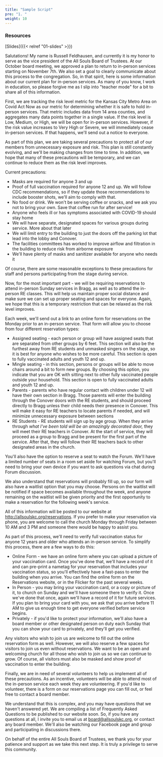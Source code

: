 ```yaml
---
title: "Sample Script"
pre: "1. "
weight: 10
---
```


### Resources

[Slides]({{< relref "01-slides" >}})

Salutations! My name is Russell Feldhausen, and currently it is my honor to serve as the vice president of the All Souls Board of Trustees. At our October board meeting, we approved a plan to return to in-person services starting on November 7th. We also set a goal to clearly communicate about this process to the congregation. So, in that spirit, here is some information about our current plan for in-person services. As many of you know, I work in education, so please forgive me as I slip into "teacher mode" for a bit to share all of this information.

First, we are tracking the risk level metric for the Kansas City Metro Area on Covid Act Now as our metric for determining whether it is safe to hold in-person services. That metric includes data from 14 area counties, and aggregates many data points together in a single value. If the risk level is Low, Medium, or High, we will be open for in-person services. However, if the risk value increases to Very High or Severe, we will immediately cease in-person services. If that happens, we'll send out a notice to everyone. 

As part of this plan, we are taking several precautions to protect all of our members from unnecessary exposure and risk. This plan is still constantly evolving, and we'll be making changes from time to time. In addition, we hope that many of these precautions will be temporary, and we can continue to reduce them as the risk level improves.

Current precautions:
* Masks are required for anyone 3 and up
* Proof of full vaccination required for anyone 12 and up. We will follow CDC recommendations, so if they update those recommendations to include booster shots, we'll aim to comply with that.
* No food or drink. We won't be serving coffee or snacks, and we ask you not to bring your own. Save that coffee run for after service!
* Anyone who feels ill or has symptoms associated with COVID-19 should stay home
* We will have separate, designated spaces for various groups during service. More about that later
* We will limit entry to the building to just the doors off the parking lot that lead into the lobby and Conover.
* The facilities committees has worked to improve airflow and filtration in the building to reduce risk from airborne exposure
* We'll have plenty of masks and sanitizer available for anyone who needs it

Of course, there are some reasonable exceptions to these precautions for staff and persons participating from the stage during service. 

Now, for the most important part - we will be requiring reservations to attend in-person Sunday services in Bragg, as well as to attend the in-person RE classes. This will help us maintain proper social distance and make sure we can set up proper seating and spaces for everyone. Again, we hope that this is a temporary restriction that can be relaxed as the risk level improves.

Each week, we'll send out a link to an online form for reservations on the Monday prior to an in-person service. That form will allow you to choose from four different reservation types:
* Assigned seating - each person or group will have assigned seats that are separated from other groups by 6 feet. This section will also be the furthest away from RE students and unmasked singers on the stage, so it is best for anyone who wishes to be more careful. This section is open to fully vaccinated adults and youth 12 and up.
* Mingle seating - in this section, persons or groups will be able to move chairs around a bit to form new groups. By choosing this option, you indicate that you are OK with sitting next to other fully vaccinated people outside your household. This section is open to fully vaccinated adults and youth 12 and up.
* Parents - parents who have regular contact with children under 12 will have their own section in Bragg. Those parents will enter the building through the Conover doors with the RE students, and should proceed directly to Bragg unless their child needs their presence in Conover. This will make it easy for RE teachers to locate parents if needed, and will minimize unnecessary exposure between sections
* RE Students - RE students will sign up by age group. When they arrive through _what I've been told will be an amazingly decorated door,_ they will meet their RE teachers in Conover. At the start of service, they will proceed as a group to Bragg and be present for the first part of the service. After that, they will follow their RE teachers back to other designated areas in the church. 

You'll also have the option to reserve a seat to watch the Forum. We'll have a limited number of seats in a room set aside for watching Forum, but you'll need to bring your own device if you want to ask questions via chat during Forum discussion.

We also understand that reservations will probably fill up, so our form will also have a waitlist option that you may choose. Persons on the waitlist will be notified if space becomes available throughout the week, and anyone remaining on the waitlist will be given priority and the first opportunity to make a reservation for the following week's service. 

All of this information will be posted to our website at http://allsoulskc.org/reservations. If you prefer to make your reservation via phone, you are welcome to call the church Monday through Friday between 10 AM and 3 PM and someone there would be happy to assist you.

As part of this process, we'll need to verify full vaccination status for anyone 12 years and older who attends an in-person service. To simplify this process, there are a few ways to do this:
* Online Form - we have an online form where you can upload a picture of your vaccination card. Once you've done that, we'll have a record of it and can pre-print a nametag for your reservation that includes your vaccination status, so you'll effectively have a fast-pass to enter the building when you arrive. You can find the online form on the Reservations website, or in the Flicker for the past several weeks.
* In Person - you may bring your vaccination card, or a copy or picture of it, to church on Sunday and we'll have someone there to verify it. Once we've done that once, again we'll have a record of it for future services. If you plan to bring your card with you, we ask that you arrive before 11 AM to give us enough time to get everyone verified before service begins.
* Privately - if you'd like to protect your information, we'll also have a board member or other designated person on duty each Sunday that you can show your card to privately, and they'll get you verified.

Any visitors who wish to join us are welcome to fill out the online reservation form as well. However, we will also reserve a few spaces for visitors to join us even without reservations. We want to be an open and welcoming church for all those who wish to join us so we can continue to grow. Of course, all visitors must also be masked and show proof of vaccination to enter the building. 

Finally, we are in need of several volunteers to help us implement all of these precautions. As an incentive, volunteers will be able to attend most of the in-person service each week they are volunteering. If you'd like to volunteer, there is a form on our reservations page you can fill out, or feel free to contact a board member.

We understand that this is complex, and you may have questions that we haven't answered yet. We are compiling a list of Frequently Asked Questions to be published to our website soon. So, if you have any questions at all, I invite you to email us at board@allsoulskc.org, or contact any board member. We'll also be watching our Facebook page and group and participating in discussions there.

On behalf of the entire All Souls Board of Trustees, we thank you for your patience and support as we take this next step. It is truly a privilege to serve this community. 
